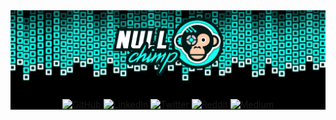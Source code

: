 <div xmlns="http://www.w3.org/1999/xhtml" align="center">

<img src="./assets/banner.png" alt="Hi, I'm NULLchimp 👋">

<div style="margin-top: -7px; padding: 15px 5px 0 5px; background: #000;">
<p>
<a style="text-decoration: none;" target=”_blank” href="https://github.com/nullchimp">
    <img alt="GitHub" src="https://img.shields.io/badge/GitHub-100000?style=for-the-badge&logo=github&logoColor=white">
</a>
<a style="text-decoration: none;" target=”_blank” href="https://www.linkedin.com/in/timo-von-gruenewaldt">
    <img alt="LinkedIn" src="https://img.shields.io/badge/LinkedIn-0077B5?style=for-the-badge&logo=linkedin&logoColor=white">
</a>
<a style="text-decoration: none;" target=”_blank” href="https://x.com/nullchimp">
    <img alt="Twitter" src="https://img.shields.io/badge/Twitter-100000?style=for-the-badge&logo=x&logoColor=white">
</a>
<a style="text-decoration: none;" target=”_blank” href="https://www.reddit.com/user/nullchimp">
    <img alt="Reddit" src="https://img.shields.io/badge/Reddit-FF5700?style=for-the-badge&logo=reddit&logoColor=white">
</a>
<a style="text-decoration: none;" target=”_blank” href="https://medium.com/@nullchimp">
    <img alt="Medium" src="https://img.shields.io/badge/Medium-100000?style=for-the-badge&logo=medium&logoColor=white">
</a>
</p>
</div>

</div>